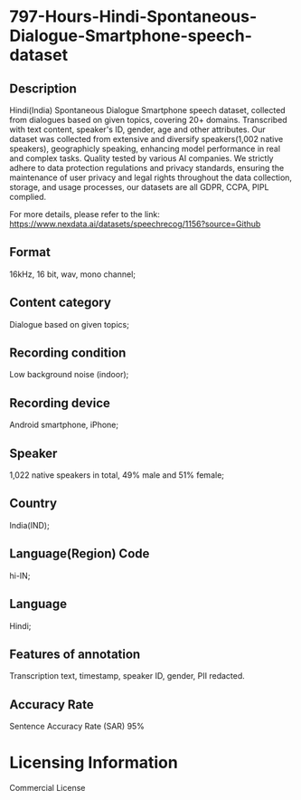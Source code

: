# 797-Hours-Hindi-Spontaneous-Dialogue-Smartphone-speech-dataset

## Description
Hindi(India) Spontaneous Dialogue Smartphone speech dataset, collected from dialogues based on given topics, covering 20+ domains. Transcribed with text content, speaker's ID, gender, age and other attributes. Our dataset was collected from extensive and diversify speakers(1,002 native speakers), geographicly speaking, enhancing model performance in real and complex tasks. Quality tested by various AI companies. We strictly adhere to data protection regulations and privacy standards, ensuring the maintenance of user privacy and legal rights throughout the data collection, storage, and usage processes, our datasets are all GDPR, CCPA, PIPL complied.

For more details, please refer to the link: https://www.nexdata.ai/datasets/speechrecog/1156?source=Github


## Format
16kHz, 16 bit, wav, mono channel;
## Content category
Dialogue based on given topics;
## Recording condition
Low background noise (indoor);
## Recording device
Android smartphone, iPhone;
## Speaker
1,022 native speakers in total, 49% male and 51% female;
## Country
India(IND);
## Language(Region) Code
hi-IN;
## Language
Hindi;
## Features of annotation
Transcription text, timestamp, speaker ID, gender, PII redacted.
## Accuracy Rate
Sentence Accuracy Rate (SAR) 95%

# Licensing Information
Commercial License
